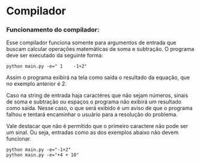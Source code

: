 # Compilador

### Funcionamento do compilador:

Esse compilador funciona somente para argumentos de entrada que buscam calcular operações matemáticas de soma e subtração. O programa deve ser executado da seguinte forma:

~~~
python main.py -e=" 1    -1+2"
~~~

Assim o programa exibirá na tela como saída o resultado da equação, que no exemplo anterior é 2.

Caso na string de entrada haja caractéres que não sejam números, sinais de soma e subtração ou espaços o programa não exibirá um resultado como saída. Nesse caso, o que será exibido é um aviso de que o programa falhou e tentará encaminhar o usuário para a resolução do problema.

Vale destacar que não é permitido que o primeiro caractere não pode ser um sinal. Ou seja, entradas como as dos exemplos abaixo não devem funcionar.

~~~
python main.py -e="-1+2"
python main.py -e="+4 + 10"
~~~
